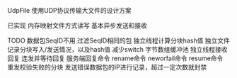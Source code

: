 UdpFile
使用UDP协议传输大文件的设计方案

已实现
内存映射文件方式读写
基本异步发送和接收

TODO
数据包SeqID不用
过滤SeqID相同的包
独立线程计算分块hash值
独立文件记录分块写入/发送情况，以及hash值
减少switch
字节数组缓冲池
独立线程接收回复
连发并等待回复
服务端回复命令
rename命令
neworfail命令
resume命令
重发校验失败的分块
发送错误数据包的IP进行记录，超过一定次数就封禁
